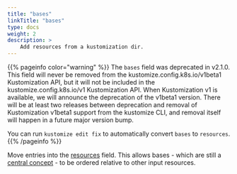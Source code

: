 ```yaml
---
title: "bases"
linkTitle: "bases"
type: docs
weight: 2
description: >
    Add resources from a kustomization dir.
---
```


{{% pageinfo color="warning" %}}
The `bases` field was deprecated in v2.1.0. This field will never be removed from the
kustomize.config.k8s.io/v1beta1 Kustomization API, but it will not be included
in the kustomize.config.k8s.io/v1 Kustomization API. When Kustomization v1 is available,
we will announce the deprecation of the v1beta1 version. There will be at least
two releases between deprecation and removal of Kustomization v1beta1 support from the
kustomize CLI, and removal itself will happen in a future major version bump.

You can run `kustomize edit fix` to automatically convert `bases` to `resources`.
{{% /pageinfo %}}

Move entries into the [resources](/docs/reference/api/kustomization-file/resources)
field.  This allows bases - which are still a
[central concept](/docs/concepts/bases) - to be
ordered relative to other input resources.

